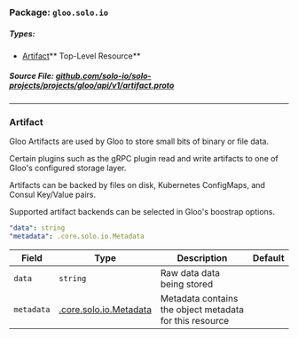 <!-- Code generated by solo-kit. DO NOT EDIT. -->

### Package: `gloo.solo.io` 
##### Types:


- [Artifact](#Artifact)** Top-Level Resource**
  



##### Source File: [github.com/solo-io/solo-projects/projects/gloo/api/v1/artifact.proto](https://github.com/solo-io/solo-projects/blob/master/projects/gloo/api/v1/artifact.proto)





---
### <a name="Artifact">Artifact</a>

 

Gloo Artifacts are used by Gloo to store small bits of binary or file data.

Certain plugins such as the gRPC plugin read and write artifacts to one of Gloo's configured
storage layer.

Artifacts can be backed by files on disk, Kubernetes ConfigMaps, and Consul Key/Value pairs.

Supported artifact backends can be selected in Gloo's boostrap options.

```yaml
"data": string
"metadata": .core.solo.io.Metadata

```

| Field | Type | Description | Default |
| ----- | ---- | ----------- |----------- | 
| `data` | `string` | Raw data data being stored |  |
| `metadata` | [.core.solo.io.Metadata](../../../../../solo-kit/api/v1/metadata.proto.sk.md#Metadata) | Metadata contains the object metadata for this resource |  |





<!-- Start of HubSpot Embed Code -->
<script type="text/javascript" id="hs-script-loader" async defer src="//js.hs-scripts.com/5130874.js"></script>
<!-- End of HubSpot Embed Code -->
